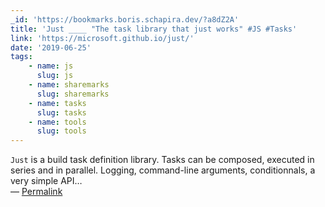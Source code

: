 ```yaml
---
_id: 'https://bookmarks.boris.schapira.dev/?a8dZ2A'
title: 'Just ____ "The task library that just works" #JS #Tasks'
link: 'https://microsoft.github.io/just/'
date: '2019-06-25'
tags:
    - name: js
      slug: js
    - name: sharemarks
      slug: sharemarks
    - name: tasks
      slug: tasks
    - name: tools
      slug: tools
---
```


`Just` is a build task definition library. Tasks can be composed, executed in
series and in parallel. Logging, command-line arguments, conditionnals, a very
simple API… <br>&#8212;
<a href="https://bookmarks.boris.schapira.dev/?a8dZ2A" title="Permalink">Permalink</a>
